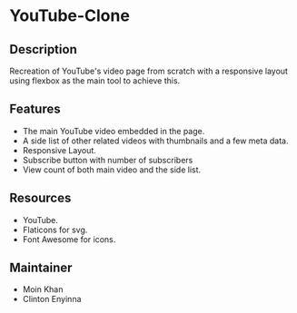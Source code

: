 # YouTube-Clone


## Description

Recreation of YouTube's video page from scratch with a responsive layout using flexbox as the main tool to achieve this.

## Features
* The main YouTube video embedded in the page.
* A side list of other related videos with thumbnails and a few meta data.
* Responsive Layout.
* Subscribe button with number of subscribers
* View count of both main video and the side list.

## Resources
* YouTube.
* Flaticons for svg.
* Font Awesome for icons.

## Maintainer
* Moin Khan 
* Clinton Enyinna 
